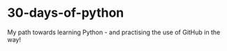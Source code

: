# 30-days-of-python
 My path towards learning Python - and practising the use of GitHub in the way!
